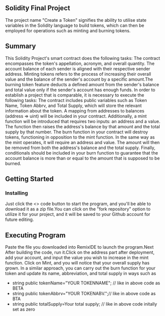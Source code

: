 ## Solidity Final Project

The project name "Create a Token" signifies the ability to utilise state variables in the Solidity language to build tokens, which can then be employed for operations such as minting and burning tokens.

## Summary

This Solidity Project's smart contract does the following tasks: The contract encompasses the token's appellation, acronym, and overall quantity. The account balance of each sender is aligned with their respective sender address. Minting tokens refers to the process of increasing their overall value and the balance of the sender's account by a specific amount.The burning token feature deducts a defined amount from the sender's balance and total value only if the sender's account has enough funds. In order to establish a project that is comparable, it is necessary to execute the following tasks: The contract includes public variables such as Token Name, Token Abbrv, and Total Supply, which will store the relevant information about the token. A mapping from addresses to balances (address => uint) will be included in your contract. Additionally, a mint function will be introduced that requires two inputs: an address and a value. The function then raises the address's balance by that amount and the total supply by that number. The burn function in your contract will destroy tokens, functioning in opposition to the mint function. In the same way as the mint operates, it will require an address and value. The amount will then be removed from both the address's balance and the total supply. Finally, conditionals should be included in your burn function to guarantee that the account balance is more than or equal to the amount that is supposed to be burned.

## Getting Started
### Installing

Just click the <> code button to start the program, and you'll be able to download it as a zip file.You can click on the "fork repository" option to utilize it for your project, and it will be saved to your Github account for future editing.

## Executing Program

Paste the file you downloaded into RemixIDE to launch the program.Next After building the code, run it.Click on the address part after deployment, add your account, and input the value you wish to increase in the mint function. Click on Mint, and you will notice that your overall supply has grown. In a similar approach, you can carry out the burn function for your token and update its name, abbreviation, and total supply in ways such as

* string public tokenName="YOUR TOKENNAME";  // like in above code as BETA
* string public tokenAbbrv="YOUR TOKENABV.";//  like in above code as BTA
* string public totalSupply=Your total supply; // like in above code initally set as zero
